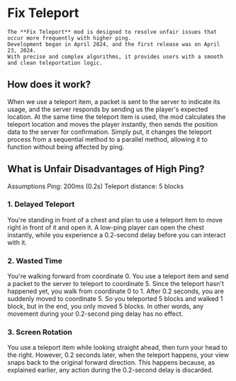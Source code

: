 # Fix Teleport

```
The **Fix Teleport** mod is designed to resolve unfair issues that occur more frequently with higher ping.
Development began in April 2024, and the first release was on April 23, 2024.
With precise and complex algorithms, it provides users with a smooth and clean teleportation logic.
```

## How does it work?
When we use a teleport item, a packet is sent to the server to indicate its usage, and the server responds by sending us the player's expected location.
At the same time the teleport item is used, the mod calculates the teleport location and moves the player instantly, then sends the position data to the server for confirmation.
Simply put, it changes the teleport process from a sequential method to a parallel method, allowing it to function without being affected by ping.

## What is Unfair Disadvantages of High Ping?
Assumptions
Ping: 200ms (0.2s)
Teleport distance: 5 blocks

### 1. Delayed Teleport
You're standing in front of a chest and plan to use a teleport item to move right in front of it and open it.
A low-ping player can open the chest instantly, while you experience a 0.2-second delay before you can interact with it.

### 2. Wasted Time
You're walking forward from coordinate 0.
You use a teleport item and send a packet to the server to teleport to coordinate 5.
Since the teleport hasn't happened yet, you walk from coordinate 0 to 1.
After 0.2 seconds, you are suddenly moved to coordinate 5.
So you teleported 5 blocks and walked 1 block, but in the end, you only moved 5 blocks.
In other words, any movement during your 0.2-second ping delay has no effect.

### 3. Screen Rotation
You use a teleport item while looking straight ahead, then turn your head to the right.
However, 0.2 seconds later, when the teleport happens, your view snaps back to the original forward direction.
This happens because, as explained earlier, any action during the 0.2-second delay is discarded.
